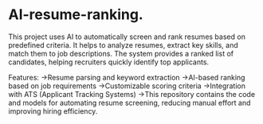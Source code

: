 # AI-resume-ranking.
This project uses AI to automatically screen and rank resumes based on predefined criteria. It helps to analyze resumes, extract key skills, and match them to job descriptions. The system provides a ranked list of candidates, helping recruiters quickly identify top applicants.

Features:
->Resume parsing and keyword extraction
->AI-based ranking based on job requirements
->Customizable scoring criteria
->Integration with ATS (Applicant Tracking Systems)
->This repository contains the code and models for automating resume screening, reducing manual effort and improving hiring efficiency.
